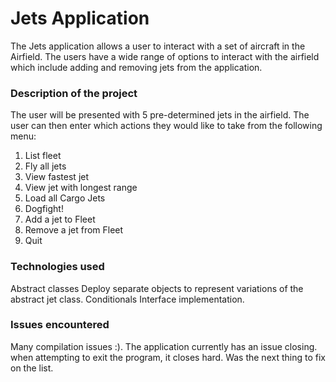 # Jets Application
The Jets application allows a user to interact with a set of aircraft in the Airfield. The users have a wide range of options to interact with the airfield which include adding and removing jets from the application.
### Description of the project
The user will be presented with 5 pre-determined jets in the airfield. The user can then enter which actions they would like to take from the following menu:
1. List fleet
2. Fly all jets
3. View fastest jet
4. View jet with longest range
5. Load all Cargo Jets
6. Dogfight!
7. Add a jet to Fleet
8. Remove a jet from Fleet
9. Quit

### Technologies used
Abstract classes
Deploy separate objects to represent variations of the abstract jet class.
Conditionals
Interface implementation.
### Issues encountered
Many compilation issues :). The application currently has an issue closing. when attempting to exit the program, it closes hard. Was the next thing to fix on the list.